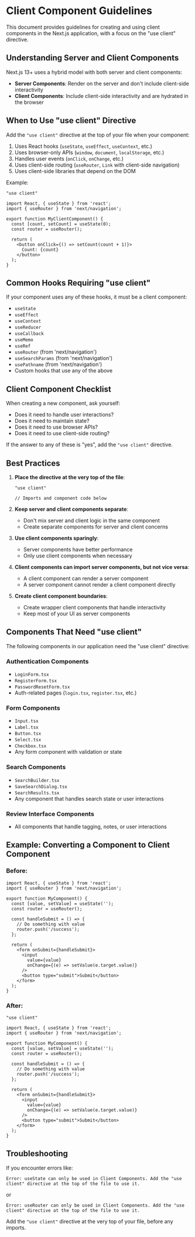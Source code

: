 # Client Component Guidelines

This document provides guidelines for creating and using client components in the Next.js application, with a focus on the "use client" directive.

## Understanding Server and Client Components

Next.js 13+ uses a hybrid model with both server and client components:

- **Server Components**: Render on the server and don't include client-side interactivity
- **Client Components**: Include client-side interactivity and are hydrated in the browser

## When to Use "use client" Directive

Add the `"use client"` directive at the top of your file when your component:

1. Uses React hooks (`useState`, `useEffect`, `useContext`, etc.)
2. Uses browser-only APIs (`window`, `document`, `localStorage`, etc.)
3. Handles user events (`onClick`, `onChange`, etc.)
4. Uses client-side routing (`useRouter`, `Link` with client-side navigation)
5. Uses client-side libraries that depend on the DOM

Example:
```tsx
"use client"

import React, { useState } from 'react';
import { useRouter } from 'next/navigation';

export function MyClientComponent() {
  const [count, setCount] = useState(0);
  const router = useRouter();
  
  return (
    <button onClick={() => setCount(count + 1)}>
      Count: {count}
    </button>
  );
}
```

## Common Hooks Requiring "use client"

If your component uses any of these hooks, it must be a client component:

- `useState`
- `useEffect`
- `useContext`
- `useReducer`
- `useCallback`
- `useMemo`
- `useRef`
- `useRouter` (from 'next/navigation')
- `useSearchParams` (from 'next/navigation')
- `usePathname` (from 'next/navigation')
- Custom hooks that use any of the above

## Client Component Checklist

When creating a new component, ask yourself:

- Does it need to handle user interactions?
- Does it need to maintain state?
- Does it need to use browser APIs?
- Does it need to use client-side routing?

If the answer to any of these is "yes", add the `"use client"` directive.

## Best Practices

1. **Place the directive at the very top of the file**:
   ```tsx
   "use client"
   
   // Imports and component code below
   ```

2. **Keep server and client components separate**:
   - Don't mix server and client logic in the same component
   - Create separate components for server and client concerns

3. **Use client components sparingly**:
   - Server components have better performance
   - Only use client components when necessary

4. **Client components can import server components, but not vice versa**:
   - A client component can render a server component
   - A server component cannot render a client component directly

5. **Create client component boundaries**:
   - Create wrapper client components that handle interactivity
   - Keep most of your UI as server components

## Components That Need "use client"

The following components in our application need the "use client" directive:

### Authentication Components
- `LoginForm.tsx`
- `RegisterForm.tsx`
- `PasswordResetForm.tsx`
- Auth-related pages (`login.tsx`, `register.tsx`, etc.)

### Form Components
- `Input.tsx`
- `Label.tsx`
- `Button.tsx`
- `Select.tsx`
- `Checkbox.tsx`
- Any form component with validation or state

### Search Components
- `SearchBuilder.tsx`
- `SaveSearchDialog.tsx`
- `SearchResults.tsx`
- Any component that handles search state or user interactions

### Review Interface Components
- All components that handle tagging, notes, or user interactions

## Example: Converting a Component to Client Component

### Before:
```tsx
import React, { useState } from 'react';
import { useRouter } from 'next/navigation';

export function MyComponent() {
  const [value, setValue] = useState('');
  const router = useRouter();
  
  const handleSubmit = () => {
    // Do something with value
    router.push('/success');
  };
  
  return (
    <form onSubmit={handleSubmit}>
      <input 
        value={value} 
        onChange={(e) => setValue(e.target.value)} 
      />
      <button type="submit">Submit</button>
    </form>
  );
}
```

### After:
```tsx
"use client"

import React, { useState } from 'react';
import { useRouter } from 'next/navigation';

export function MyComponent() {
  const [value, setValue] = useState('');
  const router = useRouter();
  
  const handleSubmit = () => {
    // Do something with value
    router.push('/success');
  };
  
  return (
    <form onSubmit={handleSubmit}>
      <input 
        value={value} 
        onChange={(e) => setValue(e.target.value)} 
      />
      <button type="submit">Submit</button>
    </form>
  );
}
```

## Troubleshooting

If you encounter errors like:

```
Error: useState can only be used in Client Components. Add the "use client" directive at the top of the file to use it.
```

or

```
Error: useRouter can only be used in Client Components. Add the "use client" directive at the top of the file to use it.
```

Add the `"use client"` directive at the very top of your file, before any imports.
